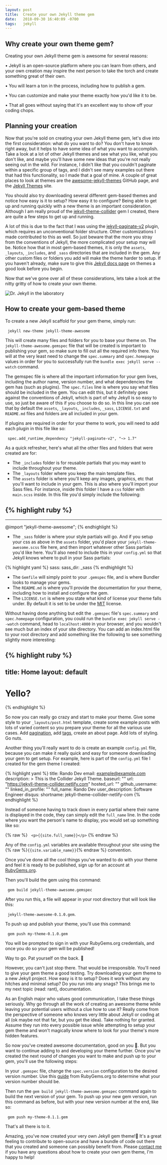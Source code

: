 ```yaml
---
layout: post
title:  Create your own Jekyll theme gem
date:   2018-09-30 16:40:09 -0700
tags:   jekyll
---
```


## Why create your own theme gem?

Creating your own Jekyll theme gem is awesome for several reasons:

• Jekyll is an open-source platform where you can learn from others, and your own creation may inspire the next person to take the torch and create something great of their own.  

• You will learn a ton in the process, including how to publish a gem.  

• You can customize and make your theme exactly how you'd like it to be.  

<!-- more -->

• That all goes without saying that it's an excellent way to show off your coding chops.

## Planning your creation

Now that you're sold on creating your own Jekyll theme gem, let's dive into the first consideration: what do you want to do? You don't have to know right away, but it helps to have some idea of what you want to accomplish. Take a look at a lot of other Jekyll themes and see what you like, what you don't like, and maybe you'll have some new ideas that you're not really seeing out in the wild. For instance, I didn't like that you couldn't paginate within a specific group of tags, and I didn't see many examples out there that had this functionality, so I made that a goal of mine. A couple of great places to look at themes are the [awesome-jekyll-themes](https://github.com/planetjekyll/awesome-jekyll-themes) GitHub page, and the [Jekyll Themes](http://jekyllthemes.org/) site.

You should also try downloading several different gem-based themes and notice how easy is it to setup? How easy it to configure? Being able to get up and running quickly with a new theme is an important consideration. Although I am really proud of the [jekyll-theme-collider](https://github.com/ryancolorcafe/jekyll-theme-collider) gem I created, there are quite a few steps to get up and running.

A lot of this is due to the fact that I was using the [jekyll-paginate-v2](https://github.com/sverrirs/jekyll-paginate-v2) plugin, which requires an unconventional folder structure. Other customizations I made contributed to this as well. So just beware that the more you stray from the conventions of Jekyll, the more complicated your setup may will be. Notice how that in most gem-based themes, it is only the `assets`,  `_layouts`, `_includes`, and `_sass` directories that are included in the gem. Any other custom files or folders you add will make the theme harder to setup. If you haven't already, make sure to give this [Jekyll docs page](https://jekyllrb.com/docs/themes/) on themes a good look before you begin.

Now that we've gone over all of these considerations, lets take a look at the nitty gritty of how to create your own theme.

![Dr. Jekyll in the laboratory](../assets/images/dr_jekyll_laboratory.jpg)

## How to create your gem-based theme

To create a new Jekyll scaffold for your gem theme, simply run:  

&nbsp;&nbsp;`jekyll new-theme jekyll-theme-awesome`

This will create many files and folders for you to base your theme on. The `jekyll-theme-awesome.gemspec` file that will be created is important to publishing your gem, so make sure to fill out all the required info there. You will at the very least need to change the `spec.summary` and `spec.homepage` values in order for you to successfully run the `bundle exec jekyll serve --watch` command.

The gemspec file is where all the important information for your gem lives, including the author name, version number, and what dependencies the gem has (such as plugins). The `spec.files` line is where you say what files should be included in the gem. You can edit this, but it definitely goes against the conventions of Jekyll, which is part of why Jekyll is so easy to use, so just be aware of this if you choose to do so. In this line you can see that by default the `assets`, `_layouts`, `_includes`, `_sass`, `LICENSE.txt` and `README.md` files and folders are all included in your gem.

If plugins are required in order for your theme to work, you will need to add each plugin in this file like so:

&nbsp;&nbsp;`spec.add_runtime_dependency "jekyll-paginate-v2", "~> 1.7"`

As a quick refresher, here's what all the other files and folders that were created are for:
- The `_includes` folder is for reusable partials that you may want to include throughout your theme.
- The `_layouts` folder where you keep the main template files.
- The `assets` folder is where you'll keep any images, graphics, etc that you'll want to include in your gem. This is also where you'll import your Sass files. For instance, inside this folder I have a `css` folder with `main.scss` inside. In this file you'd simply include the following:

{% highlight ruby %}
---
---
@import "jekyll-theme-awesome";
{% endhighlight %}

- The `_sass` folder is where your style partials will go. And if you setup your css as above in the `assets` folder, you'd place your `jekyll-theme-awesome.scss` file here, and then import whatever other Sass partials you'd like here. You'll also need to include this in your `config.yml` so that Jekyll knows where to pull in your Sass partials:

{% highlight yaml %}
sass:
    sass_dir: _sass
{% endhighlight %}

- The `Gemfile` will simply point to your `.gemspec` file, and is where Bundler looks to manage your gems.
- The `README.md` is where you'll provide the documentation for your theme, including how to install and configure the gem.
- The `LICENSE.txt` is where you state what kind of license your theme falls under. By default it is set to be under the [MIT](https://opensource.org/licenses/MIT) license.

Without having done anything but edit the `.gemspec` file's `spec.summary` and `spec.homepage` configuration, you could run the `bundle exec jekyll serve --watch` command, head to `localhost:4000` in your browser, and you wouldn't see much but an index of your site directory. You can add an index.html file to your root directory and add something like the following to see something slightly more interesting:

{% highlight ruby %}
---
title: Home
layout: default
---
# Yello?
{% endhighlight %}


So now you can really go crazy and start to make your theme. Give some style to your `_layouts/post.html` template, create some example posts with lots of varied content so you prepare your theme for all the various use cases. Add [pagination](https://jekyllrb.com/docs/pagination/), add [tags](https://jekyllrb.com/docs/plugins/tags/), create an about page. Add lots of styling. Go nuts.

Another thing you'll really want to do is create an example `config.yml` file, because you can make it really quick and easy for someone downloading your gem to get setup. For example, here is part of the `config.yml` file I created for the gem theme I created:

{% highlight yaml %}
title: Rando Dev
email: example@example.com
description: >
  This is the Collider Jekyll Theme.
baseurl: ""
url: "https://jekyll-theme-collider.netlify.com"
hosted_url: ""
github_username: ""
linked_in_profile: ""
full_name: Rando Dev
user_description: Software Engineer
disqus:
  shortname: jekyll-theme-collider-netlify-com
{% endhighlight %}


Instead of someone having to track down in every partial where their name is displayed in the code, they can simply edit the `full_name` line. In the code where you want the person's name to display, you would set up something like so:

{% raw %}
&nbsp;&nbsp;`<p>{{site.full_name}}</p>`
{% endraw %}

Any of the `config.yml` variables are available throughout your site using the {% raw %}`{{site.variable_name}}`{% endraw %} convention.

Once you've done all the cool things you've wanted to do with your theme and feel it is ready to be published, sign up for an account at [RubyGems.org](https://rubygems.org).

Then you'll build the gem using this command:

&nbsp;&nbsp;`gem build jekyll-theme-awesome.gemspec`

After you run this, a file will appear in your root directory that will look like this:

&nbsp;&nbsp;`jekyll-theme-awesome-0.1.0.gem`.

To push up and publish your theme, you'll use this command:

&nbsp;&nbsp;`gem push my-theme-0.1.0.gem`

You will be prompted to sign in with your RubyGems.org credentials, and once you do so your gem will be published!

Way to go. Pat yourself on the back. 🎉

However, you can't just stop there. That would be irresponsible. You'll need to give your gem theme a good testing. Try downloading your gem theme to a new Jekyll project. How easy is it to setup? Does it work without any hitches and minimal setup? Do you run into any snags? This brings me to my next topic (read: rant), documentation.

As an English major who values good communication, I take these things seriously. Why go through all the work of creating an awesome theme while leaving your potential users without a clue how to use it? Really come from the perspective of someone who knows very little about Jekyll or coding at all (ok maybe not that far, but you get the idea). Take nothing for granted. Assume they run into every possible issue while attempting to setup your gem theme and won't magically know where to look for your theme's more hidden features.

So now you've created awesome documentation, good on you 👏. But you want to continue adding to and developing your theme further. Once you've created the next round of changes you want to make and push up to your gem, you'll use the following steps:

In your `.gemspec` file, change the `spec.version` configuration to the desired version number. Use this [guide](https://guides.rubygems.org/patterns/#semantic-versioning) from RubyGems.org to determine what your version number should be.

Then run the `gem build jekyll-theme-awesome.gemspec` command again to build the next version of your gem. To push up your new gem version, run this command as before, but with your new version number at the end, like so:

&nbsp;&nbsp;`gem push my-theme-0.1.1.gem`

That's all there is to it.

Amazing, you've now created your very own Jekyll gem theme!🍾 It's a great feeling to contribute to open-source and have a bundle of code out there that you created and someone can possibly benefit from. Please [contact me](https://ryandevelops.com/contact) if you have any questions about how to create your own gem theme, I'm happy to help!
